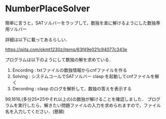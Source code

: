 # NumberPlaceSolver
簡単に言うと，SATソルバーをラップして，数独を楽に解けるようにした数独専用ソルバー

詳細は以下に載ってあるらしい．

https://qiita.com/okmt1230z/items/63f49e021c94077c343e

プログラムは以下のようにして数独の解を求めている．

1. Encording : txtファイルの数独情報からcnfファイルを作る
2. Solving : システムコールでSATソルバー clasp を起動してcnfファイルを解く
3. Decording : clasp のログを解析して，数独の答えを表示する

9*9,16*16,(多分25*25やそれ以上の)の数独が解けることを確認しました．
プログラムを実行したら，解きたい問題ファイルの入力を求められますので，ファイル名を入力してください．(懇願)
